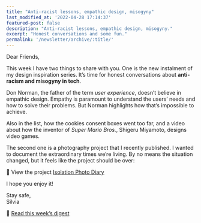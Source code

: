 ```yaml
---
title: "Anti-racist lessons, empathic design, misogyny"
last_modified_at: '2022-04-28 17:14:37'
featured-post: false
description: "Anti-racist lessons, empathic design, misogyny."
excerpt: "Honest conversations and some fun."
permalink: '/newsletter/archive/:title/'
---
```

Dear Friends,

This week I have two things to share with you. One is the new instalment of my design inspiration series. It’s time for honest conversations about **anti-racism and misogyny in tech**.

Don Norman, the father of the term *user experience*, doesn’t believe in empathic design. Empathy is paramount to understand the users’ needs and how to solve their problems. But Norman highlights how that’s impossible to achieve. 

Also in the list, how the cookies consent boxes went too far, and a video about how the inventor of *Super Mario Bros.*, Shigeru Miyamoto, designs video games.

The second one is a photography project that I recently published. I wanted to document the extraordinary times we’re living. By no means the situation changed, but it feels like the project should be over:

<p class="detached">🔗 View the project <a href="https://silviamaggidesign.com/photography/isolation-photo-diary/">Isolation Photo Diary</a></p>

<p class="detached">I hope you enjoy it!</p>

<p class="detached">Stay safe,<br>
Silvia</p>

<p class="detached">🔗 <a href="https://silviamaggidesign.com/design-digested/design-digested-empathic-design/">Read this week’s digest</a></p>